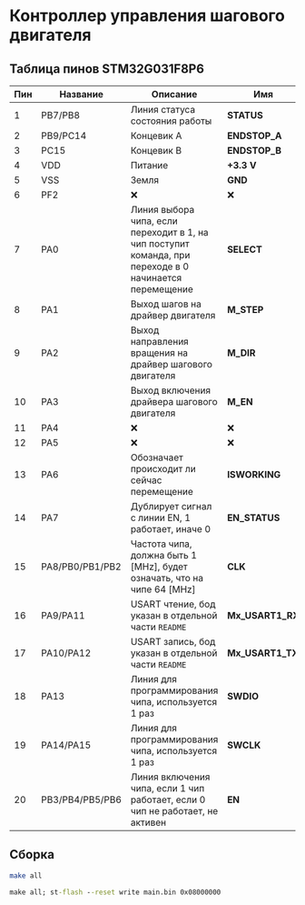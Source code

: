 # Контроллер управления шагового двигателя

## Таблица пинов STM32G031F8P6

| Пин | Название        | Описание                                                                                                | Имя              |Направление |
|-----|-----------------|---------------------------------------------------------------------------------------------------------|------------------|------------|
| 1   | PB7/PB8         | Линия статуса состояния работы                                                                          | **STATUS**       |`->`        |
| 2   | PB9/PC14        | Концевик А                                                                                              | **ENDSTOP_A**    |`<-`        |
| 3   | PC15            | Концевик B                                                                                              | **ENDSTOP_B**    |`<-`        |
| 4   | VDD             | Питание                                                                                                 | **+3.3 V**       |`-`         |
| 5   | VSS             | Земля                                                                                                   | **GND**          |`-`         |
| 6   | PF2             | ❌                                                                                                      | ❌              |❌          |
| 7   | PA0             | Линия выбора чипа, если переходит в 1, на чип поступит команда, при переходе в 0 начинается перемещение | **SELECT**       |`<-`        |
| 8   | PA1             | Выход шагов на драйвер двигателя                                                                        | **M_STEP**       |`->`        |
| 9   | PA2             | Выход направления вращения на драйвер шагового двигателя                                                | **M_DIR**        |`->`        |
| 10  | PA3             | Выход включения драйвера шагового двигателя                                                             | **M_EN**         |`->`        |
| 11  | PA4             | ❌                                                                                                      | ❌              |❌          |
| 12  | PA5             | ❌                                                                                                      | ❌              |❌          |
| 13  | PA6             | Обозначает происходит ли сейчас перемещение                                                             | **ISWORKING**    |`->`        |
| 14  | PA7             | Дублирует сигнал с линии EN, 1 работает, иначе 0                                                        | **EN_STATUS**    | `->`       |
| 15  | PA8/PB0/PB1/PB2 | Частота чипа, должна быть 1 [MHz], будет означать, что на чипе 64 [MHz]                                 | **CLK**          |`->`        |
| 16  | PA9/PA11        | USART чтение, бод указан в отдельной части `README`                                                     | **Mx_USART1_RX** |`<-`        |
| 17  | PA10/PA12       | USART запись, бод указан в отдельной части `README`                                                     | **Mx_USART1_TX** |`->`        |
| 18  | PA13            | Линия для программирования чипа, используется 1 раз                                                     | **SWDIO**        |`-`         |
| 19  | PA14/PA15       | Линия для программирования чипа, используется 1 раз                                                     | **SWCLK**        | `-`        |
| 20  | PB3/PB4/PB5/PB6 | Линия включения чипа, если 1 чип работает, если 0 чип не работает, не активен                           | **EN**           |`<-`        |

## Сборка

```bash
make all
```



```cmd
make all; st-flash --reset write main.bin 0x08000000
```
